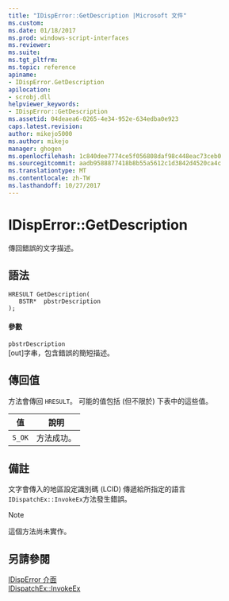 ```yaml
---
title: "IDispError::GetDescription |Microsoft 文件"
ms.custom: 
ms.date: 01/18/2017
ms.prod: windows-script-interfaces
ms.reviewer: 
ms.suite: 
ms.tgt_pltfrm: 
ms.topic: reference
apiname:
- IDispError.GetDescription
apilocation:
- scrobj.dll
helpviewer_keywords:
- IDispError::GetDescription
ms.assetid: 04deaea6-0265-4e34-952e-634edba0e923
caps.latest.revision: 
author: mikejo5000
ms.author: mikejo
manager: ghogen
ms.openlocfilehash: 1c840dee7774ce5f056808daf98c448eac73ceb0
ms.sourcegitcommit: aadb9588877418b8b55a5612c1d3842d4520ca4c
ms.translationtype: MT
ms.contentlocale: zh-TW
ms.lasthandoff: 10/27/2017
---
```

# <a name="idisperrorgetdescription"></a>IDispError::GetDescription
傳回錯誤的文字描述。  
  
## <a name="syntax"></a>語法  
  
```  
HRESULT GetDescription(  
   BSTR*  pbstrDescription  
);  
```  
  
#### <a name="parameters"></a>參數  
 `pbstrDescription`  
 [out]字串，包含錯誤的簡短描述。  
  
## <a name="return-value"></a>傳回值  
 方法會傳回 `HRESULT`。 可能的值包括 (但不限於) 下表中的這些值。  
  
|值|說明|  
|-----------|-----------------|  
|`S_OK`|方法成功。|  
  
## <a name="remarks"></a>備註  
 文字會傳入的地區設定識別碼 (LCID) 傳遞給所指定的語言`IDispatchEx::InvokeEx`方法發生錯誤。  
  
> [!NOTE]
>  這個方法尚未實作。  
  
## <a name="see-also"></a>另請參閱  
 [IDispError 介面](../../winscript/reference/idisperror-interface.md)   
 [IDispatchEx::InvokeEx](../../winscript/reference/idispatchex-invokeex.md)